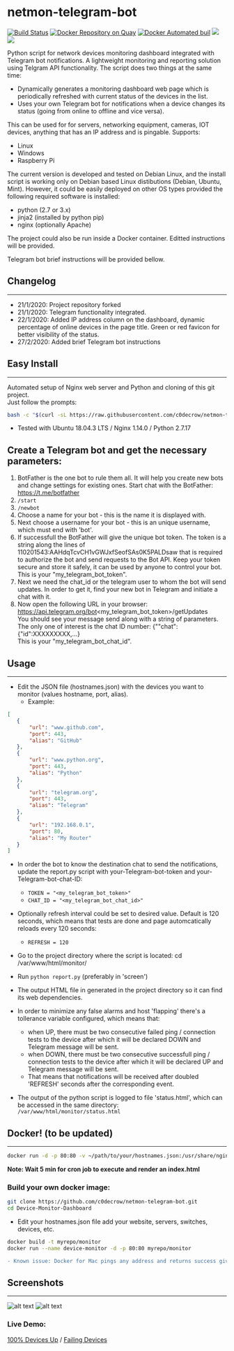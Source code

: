# netmon-telegram-bot
[![Build Status](https://travis-ci.org/circa10a/device-monitor-dashboard.svg?branch=master)](https://travis-ci.org/circa10a/device-monitor-dashboard)
[![Docker Repository on Quay](https://quay.io/repository/circa10a/device-monitor-dashboard/status "Docker Repository on Quay")](https://quay.io/repository/circa10a/device-monitor-dashboard)
[![Docker Automated buil](https://img.shields.io/docker/automated/jrottenberg/ffmpeg.svg)](https://hub.docker.com/r/circa10a/device-monitor-dashboard/)
[![](https://images.microbadger.com/badges/image/circa10a/device-monitor-dashboard.svg)](https://microbadger.com/images/circa10a/device-monitor-dashboard "Get your own image badge on microbadger.com")
[![](https://images.microbadger.com/badges/version/circa10a/device-monitor-dashboard.svg)](https://microbadger.com/images/circa10a/device-monitor-dashboard "Get your own version badge on microbadger.com")

Python script for network devices monitoring dashboard integrated with Telegram bot notifications. A lightweight monitoring and reporting solution using Telgram API functionality. The script does two things at the same time:
* Dynamically generates a monitoring dashboard web page which is periodically refreshed with current status of the devices in the list.
* Uses your own Telegram bot for notifications when a device changes its status (going from online to offline and vice versa).

This can be used for for servers, networking equipment, cameras, IOT devices, anything that has an IP address and is pingable.
Supports:
 * Linux
 * Windows
 * Raspberry Pi

The current version is developed and tested on Debian Linux, and the install script is working only on Debian based Linux distibutions (Debian, Ubuntu, Mint). However, it could be easily deployed on other OS types provided the following required software is installed:
* python (2.7 or 3.x)
* jinja2 (installed by python pip)
* nginx (optionally Apache)

The project could also be run inside a Docker container. 
Editted instructions will be provided.

Telegram bot brief instructions will be provided bellow.

## Changelog
---
 - 21/1/2020: Project repository forked
 - 21/1/2020: Telegram functionality integrated.
 - 22/1/2020: Added IP address column on the dashboard, dynamic percentage of online devices in the page title. Green or red favicon for better visibility of the status.
 - 27/2/2020: Added brief Telegram bot instructions

## Easy Install
---
Automated setup of Nginx web server and Python and cloning of this git project.</br>
Just follow the prompts:
```bash
bash -c "$(curl -sL https://raw.githubusercontent.com/c0decrow/netmon-telegram-bot/master/install.sh)"
```
- Tested with Ubuntu 18.04.3 LTS / Nginx 1.14.0 / Python 2.7.17

## Create a Telegram bot and get the necessary parameters:

1. BotFather is the one bot to rule them all. It will help you create new bots and change settings for existing ones. 
Start chat with the BotFather: https://t.me/botfather
2. `/start`
3. `/newbot`
4. Choose a name for your bot - this is the name it is displayed with.
5. Next choose a username for your bot - this is an unique username, which must end with 'bot'.
6. If successfull the BotFather will give the unique bot token. The token is a string along the lines of 110201543:AAHdqTcvCH1vGWJxfSeofSAs0K5PALDsaw that is required to authorize the bot and send requests to the Bot API. Keep your token secure and store it safely, it can be used by anyone to control your bot.</br>
This is your "my_telegram_bot_token".
7. Next we need the chat_id or the telegram user to whom the bot will send updates. In order to get it, find your new bot in Telegram and initiate a chat with it. 
8. Now open the following URL in your browser:</br>
https://api.telegram.org/bot<my_telegram_bot_token>/getUpdates</br>
You should see your message send along with a string of parameters. The only one of interest is the chat ID number: {""chat":{"id":XXXXXXXXX,...} </br>
This is your "my_telegram_bot_chat_id".

## Usage
---
- Edit the JSON file (hostnames.json) with the devices you want to monitor (values hostname, port, alias).
  - Example:

 ```json
[
    {
        "url": "www.github.com",
        "port": 443,
        "alias": "GitHub"
    },
    {
        "url": "www.python.org",
        "port": 443,
        "alias": "Python"
    },
    {
        "url": "telegram.org",
        "port": 443,
        "alias": "Telegram"
    },
    {
        "url": "192.168.0.1",
        "port": 80,
        "alias": "My Router"
    }
]
 ```

- In order the bot to know the destination chat to send the notifications, update the report.py script with your-Telegram-bot-token and your-Telegram-bot-chat-ID:
  - `TOKEN = "<my_telegram_bot_token>"`
  - `CHAT_ID = "<my_telegram_bot_chat_id>"`
  
- Optionally refresh interval could be set to desired value. Default is 120 seconds, which means that tests are done and page automcatically reloads every 120 seconds:
  - `REFRESH = 120`

- Go to the project directory where the script is located:
cd /var/www/html/monitor/
- Run `python report.py` (preferably in 'screen')
- The output HTML file in generated in the project directory so it can find its web dependencies.
- In order to minimize any false alarms and host 'flapping' there's a tollerance variable configured, which means that:
  - when UP, there must be two consecutive failed ping / connection tests to the device after which it will be declared DOWN and Telegram message will be sent.
  - when DOWN, there must be two consecutive successfull ping / connection tests to the device after which it will be declared UP and Telegram message will be sent.
  - That means that notifications will be received after doubled 'REFRESH' seconds after the corresponding event.
- The output of the python script is logged to file 'status.html', which can be accessed in the same directory:</br>
`/var/www/html/monitor/status.html`

## Docker! (to be updated)
---

```bash
docker run -d -p 80:80 -v ~/path/to/your/hostnames.json:/usr/share/nginx/html/hostnames.json --name monitor circa10a/device-monitor-dashboard
```

**Note: Wait 5 min for cron job to execute and render an index.html**

### Build your own docker image:

```bash
git clone https://github.com/c0decrow/netmon-telegram-bot.git
cd Device-Monitor-Dashboard
```

- Edit your hostnames.json file add your website, servers, switches, devices, etc.
```bash
docker build -t myrepo/monitor
docker run --name device-monitor -d -p 80:80 myrepo/monitor
```

```diff
- Known issue: Docker for Mac pings any address and returns success giving false results.
```

## Screenshots
---
![alt text](https://i.imgur.com/pKM4avZ.png)
![alt text](https://i.imgur.com/bLrZN7z.png)

### Live Demo:
[100% Devices Up](http://caleblemoine.dev/monitor/) / [Failing Devices](http://caleblemoine.dev/monitor/fail)
